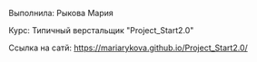 Выполнила: Рыкова Мария

Курс: Типичный верстальщик "Project_Start2.0"

Ссылка на сатй: https://mariarykova.github.io/Project_Start2.0/

